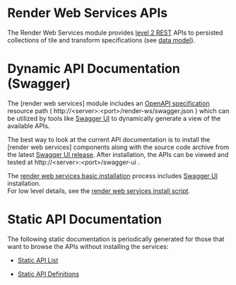 # Render Web Services APIs

The Render Web Services module provides [level 2 REST] APIs to persisted collections of tile and 
transform specifications (see [data model]).  

# Dynamic API Documentation (Swagger) 

The [render web services] module includes an [OpenAPI specification] resource path 
( http://\<server\>:\<port\>/render-ws/swagger.json ) which can be utilized by tools like 
[Swagger UI] to dynamically generate a view of the available APIs.

The best way to look at the current API documentation is to install the [render web services] components
along with the source code archive from the latest [Swagger UI release].
After installation, the APIs can be viewed and tested at http://\<server\>:\<port\>/swagger-ui .

The [render web services basic installation] process includes [Swagger UI] installation.  
For low level details, see the [render web services install script].


# Static API Documentation

The following static documentation is periodically generated for those that want to browse the APIs 
without installing the services:
* [Static API List]
* [Static API Definitions]


  [data model]: <../data-model.md>
  [level 2 REST]: <http://martinfowler.com/articles/richardsonMaturityModel.html>
  [OpenAPI specification]: <https://openapis.org/specification>
  [render web services basic installation]: <../render-ws.md#basic-installation>
  [render web services install script]: <../../../../../render-ws/src/main/scripts/install.sh>
  [Static API Definitions]: <definitions.md>
  [Static API List]: <paths.md>
  [Swagger UI]: <http://swagger.io/swagger-ui/>
  [Swagger UI release]: <https://github.com/swagger-api/swagger-ui/releases>